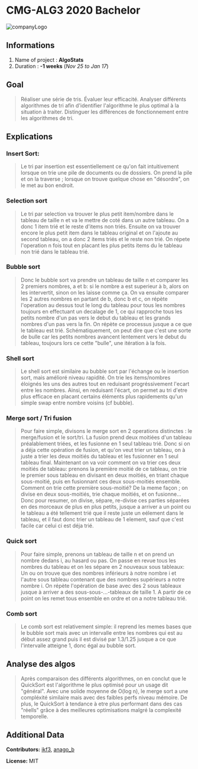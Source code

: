 # CMG-ALG3 2020 Bachelor
![companyLogo](https://newsroom.ionis-group.com/wp-content/uploads/2018/12/etna-logo-1-noir.png)

## Informations
 1. Name of project : **AlgoStats**
 2. Duration : **-1 weeks** (*Nov 25 to Jan 17*)

## Goal
>Réaliser une série de tris.
>Évaluer leur efficacité.
>Analyser différents algorithmes de tri afin d'identifier l'algorithme le plus optimal à la situation à traiter.
>Distinguer les différences de fonctionnement entre les algorithmes de tri.

## Explications
### Insert Sort:
> Le tri par insertion est essentiellement ce qu'on fait intuitivement lorsque on trie une pile de documents ou de dossiers. On prend la pile et on la traverse ; lorsque on trouve quelque chose en "désordre", on le met au bon endroit.

### Selection sort
> Le tri par selection va trouver le plus petit item/nombre dans le tableau de taille n et va le mettre de coté dans un autre tableau.
> On a donc 1 item trié et le reste d'items non triés. Ensuite on va trouver encore le plus petit item dans le tableau original et on l'ajoute au second tableau, on a donc 2 items triés et le reste non trié.
> On répete l'operation n fois tout en placant les plus petits items du le tableau non trié dans le tableau trié.

### Bubble sort
> Donc le bubble sort va prendre un tableau de taille n et comparer les 2 premiers nombres, a et b: si le nombre a est superieur à b, alors on les intervertit, sinon on les laisse comme ça. On va ensuite comparer les 2 autres nombres en partant de b, donc b et c, on répète l'operation au dessus tout le long du tableau pour tous les nombres toujours en effectuant un decalage de 1, ce qui rapproche tous les petits nombre d'un pas vers le debut du tableau et les grands nombres d'un pas vers la fin. On répète ce processus jusque a ce que le tableau est trié.
> Schématiquement, on peut dire que c'est une sorte de bulle car les petits nombres avancent lentement vers le debut du tableau, toujours lors ce cette "bulle", une itération à la fois. 

### Shell sort
> Le shell sort est similaire au bubble sort par l'échange ou le insertion sort, mais amélioré niveau rapidité.
> On trie les items/nombres éloignés les uns des autres tout en reduisant progréssivement l'ecart entre les nombres. Ainsi, en reduisant l'écart, on permet au tri d'etre plus efficace en placant certains éléments plus rapidements qu'un simple swap entre nombre voisins (cf bubble).

### Merge sort / Tri fusion
> Pour faire simple, divisons le merge sort en 2 operations distinctes : le merge/fusion et le sort/tri.
> La fusion prend deux moitiées d'un tableau préalablement triées, et les fusionne en 1 seul tableau trié.
> Donc si on a déja cette opération de fusion, et qu'on veut trier un tableau, on à juste a trier les deux moitiés du tableau et les fusionner en 1 seul tableau final.
> Maintenant on va voir comment on va trier ces deux moitiés de tableau: prenons la première moitié de ce tableau, on trie le premier sous tableau en divisant en deux moitiés, en triant chaque sous-moitié, puis en fusionnant ces deux sous-moitiés ensemble. Comment on trie cette première sous-moitié? De la meme façon ; on divise en deux sous-moitiés, trie chaque moitiés, et on fusionne...
> Donc pour resumer, on divise, sépare, re-divise ces parties séparées en des morceaux de plus en plus petits, jusque a arriver a un point ou le tableau a été tellement trié que il reste juste un eélement dans le tableau, et il faut donc trier un tableau de 1 element, sauf que c'est facile car celui ci est déja trié.

### Quick sort
> Pour faire simple, prenons un tableau de taille n et on prend un nombre dedans i, au hasard ou pas. 
> On passe en revue tous les nombres du tableau et on les sépare en 2 nouveaux sous tableaux: Un ou on trouve que des nombres inférieurs à notre nombre i et l'autre sous tableau contenant que des nombres supérieurs a notre nombre i. On répète l'opération de base avec des 2 sous tableaux jusque à arriver a des sous-sous-...-tableaux de taille 1. A partir de ce point on les remet tous ensemble en ordre et on a notre tableau trié.

### Comb sort
> Le comb sort est relativement simple: il reprend les memes bases que le bubble sort mais avec un intervalle entre les nombres qui est au début assez grand puis il est divisé par 1.3/1.25 jusque a ce que l'intervalle atteigne 1, donc égal au bubble sort.

## Analyse des algos
> Après comparaison des différents algorithmes, on en conclut que le QuickSort est l'algorithme le plus optimisé pour un usage dit "général". Avec une solide moyenne de O(log n), le merge sort a une compléxité similaire mais avec des faibles perfs niveau mémoire. De plus, le QuickSort à tendance à etre plus performant dans des cas "réells" grâce à des meilleures optimisations malgré la complexité temporelle.

## Additional Data
**Contributors:**
[ikf3](www.ikf3.com), [anago_b](www.anago.me)

**License:**
MIT
